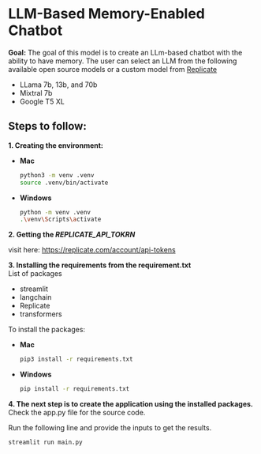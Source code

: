 # LLM-Based Memory-Enabled Chatbot
**Goal:** 
The goal of this model is to create an LLm-based chatbot with the ability to have memory. The user can select an LLM from the following available open source models or a custom model from [Replicate](https://replicate.com/collections/trainable-language-models)
* LLama 7b, 13b, and 70b
* Mixtral 7b
* Google T5 XL

## Steps to follow:

**1. Creating the environment:**

* **Mac**
    ```bash
    python3 -m venv .venv
    source .venv/bin/activate
    ```
* **Windows**
    ```bash
    python -m venv .venv
    .\venv\Scripts\activate
    ```

**2. Getting the *REPLICATE_API_TOKRN***

visit here: https://replicate.com/account/api-tokens

**3. Installing the requirements from the requirement.txt**\
List of packages
* streamlit
* langchain
* Replicate
* transformers

To install the packages:
* **Mac**
    ```bash
    pip3 install -r requirements.txt
    ```
* **Windows**
    ```bash
    pip install -r requirements.txt
    ```

**4. The next step is to create the application using the installed packages.**
Check the app.py file for the source code.

Run the following line and provide the inputs to get the results.

```bash
streamlit run main.py
```
